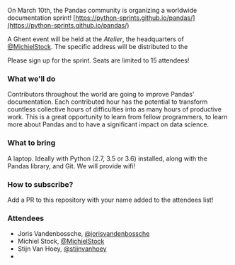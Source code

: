On March 10th, the Pandas community is organizing a worldwide documentation sprint! [https://python-sprints.github.io/pandas/](https://python-sprints.github.io/pandas/)

A Ghent event will be held at the *Atelier*, the headquarters of [@MichielStock](https://github.com/MichielStock). The specific address will be distributed to the  

Please sign up for the sprint. Seats are limited to 15 attendees!

### What we'll do

Contributors throughout the world are going to improve Pandas' documentation. Each contributed hour has the potential to transform countless collective hours of difficulties into as many hours of productive work. This is a great opportunity to learn from fellow programmers, to learn more about Pandas and to have a significant impact on data science.

### What to bring

A laptop. Ideally with Python (2.7, 3.5 or 3.6) installed, along with the Pandas library, and Git. We will provide wifi!

### How to subscribe?

Add a PR to this repository with your name added to the attendees list!

### Attendees

* Joris Vandenbossche, [@jorisvandenbossche](https://github.com/jorisvandenbossche)
* Michiel Stock, [@MichielStock](https://github.com/MichielStock)
* Stijn Van Hoey, [@stijnvanhoey](https://github.com/stijnvanhoey)
* 


